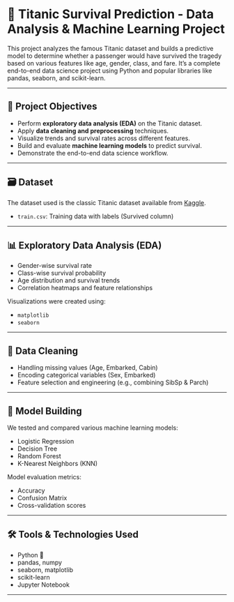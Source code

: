 # 🚢 Titanic Survival Prediction - Data Analysis & Machine Learning Project

This project analyzes the famous Titanic dataset and builds a predictive model to determine whether a passenger would have survived the tragedy based on various features like age, gender, class, and fare. It’s a complete end-to-end data science project using Python and popular libraries like pandas, seaborn, and scikit-learn.

---

## 📌 Project Objectives

- Perform **exploratory data analysis (EDA)** on the Titanic dataset.
- Apply **data cleaning and preprocessing** techniques.
- Visualize trends and survival rates across different features.
- Build and evaluate **machine learning models** to predict survival.
- Demonstrate the end-to-end data science workflow.

---

## 🗃️ Dataset

The dataset used is the classic Titanic dataset available from [Kaggle](https://www.kaggle.com/competitions/titanic/data).

- `train.csv`: Training data with labels (Survived column)
---

## 📊 Exploratory Data Analysis (EDA)

- Gender-wise survival rate
- Class-wise survival probability
- Age distribution and survival trends
- Correlation heatmaps and feature relationships

Visualizations were created using:
- `matplotlib`
- `seaborn`

---

## 🧹 Data Cleaning

- Handling missing values (Age, Embarked, Cabin)
- Encoding categorical variables (Sex, Embarked)
- Feature selection and engineering (e.g., combining SibSp & Parch)

---

## 🧠 Model Building

We tested and compared various machine learning models:

- Logistic Regression
- Decision Tree
- Random Forest
- K-Nearest Neighbors (KNN)

Model evaluation metrics:
- Accuracy
- Confusion Matrix
- Cross-validation scores

---

## 🛠️ Tools & Technologies Used

- Python 🐍
- pandas, numpy
- seaborn, matplotlib
- scikit-learn
- Jupyter Notebook

---


